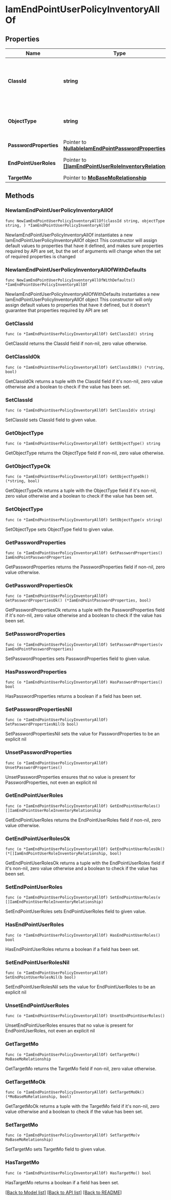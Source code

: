 # IamEndPointUserPolicyInventoryAllOf

## Properties

Name | Type | Description | Notes
------------ | ------------- | ------------- | -------------
**ClassId** | **string** | The fully-qualified name of the instantiated, concrete type. This property is used as a discriminator to identify the type of the payload when marshaling and unmarshaling data. | [default to "iam.EndPointUserPolicyInventory"]
**ObjectType** | **string** | The fully-qualified name of the instantiated, concrete type. The value should be the same as the &#39;ClassId&#39; property. | [default to "iam.EndPointUserPolicyInventory"]
**PasswordProperties** | Pointer to [**NullableIamEndPointPasswordProperties**](IamEndPointPasswordProperties.md) |  | [optional] 
**EndPointUserRoles** | Pointer to [**[]IamEndPointUserRoleInventoryRelationship**](IamEndPointUserRoleInventoryRelationship.md) | An array of relationships to iamEndPointUserRoleInventory resources. | [optional] [readonly] 
**TargetMo** | Pointer to [**MoBaseMoRelationship**](MoBaseMoRelationship.md) |  | [optional] 

## Methods

### NewIamEndPointUserPolicyInventoryAllOf

`func NewIamEndPointUserPolicyInventoryAllOf(classId string, objectType string, ) *IamEndPointUserPolicyInventoryAllOf`

NewIamEndPointUserPolicyInventoryAllOf instantiates a new IamEndPointUserPolicyInventoryAllOf object
This constructor will assign default values to properties that have it defined,
and makes sure properties required by API are set, but the set of arguments
will change when the set of required properties is changed

### NewIamEndPointUserPolicyInventoryAllOfWithDefaults

`func NewIamEndPointUserPolicyInventoryAllOfWithDefaults() *IamEndPointUserPolicyInventoryAllOf`

NewIamEndPointUserPolicyInventoryAllOfWithDefaults instantiates a new IamEndPointUserPolicyInventoryAllOf object
This constructor will only assign default values to properties that have it defined,
but it doesn't guarantee that properties required by API are set

### GetClassId

`func (o *IamEndPointUserPolicyInventoryAllOf) GetClassId() string`

GetClassId returns the ClassId field if non-nil, zero value otherwise.

### GetClassIdOk

`func (o *IamEndPointUserPolicyInventoryAllOf) GetClassIdOk() (*string, bool)`

GetClassIdOk returns a tuple with the ClassId field if it's non-nil, zero value otherwise
and a boolean to check if the value has been set.

### SetClassId

`func (o *IamEndPointUserPolicyInventoryAllOf) SetClassId(v string)`

SetClassId sets ClassId field to given value.


### GetObjectType

`func (o *IamEndPointUserPolicyInventoryAllOf) GetObjectType() string`

GetObjectType returns the ObjectType field if non-nil, zero value otherwise.

### GetObjectTypeOk

`func (o *IamEndPointUserPolicyInventoryAllOf) GetObjectTypeOk() (*string, bool)`

GetObjectTypeOk returns a tuple with the ObjectType field if it's non-nil, zero value otherwise
and a boolean to check if the value has been set.

### SetObjectType

`func (o *IamEndPointUserPolicyInventoryAllOf) SetObjectType(v string)`

SetObjectType sets ObjectType field to given value.


### GetPasswordProperties

`func (o *IamEndPointUserPolicyInventoryAllOf) GetPasswordProperties() IamEndPointPasswordProperties`

GetPasswordProperties returns the PasswordProperties field if non-nil, zero value otherwise.

### GetPasswordPropertiesOk

`func (o *IamEndPointUserPolicyInventoryAllOf) GetPasswordPropertiesOk() (*IamEndPointPasswordProperties, bool)`

GetPasswordPropertiesOk returns a tuple with the PasswordProperties field if it's non-nil, zero value otherwise
and a boolean to check if the value has been set.

### SetPasswordProperties

`func (o *IamEndPointUserPolicyInventoryAllOf) SetPasswordProperties(v IamEndPointPasswordProperties)`

SetPasswordProperties sets PasswordProperties field to given value.

### HasPasswordProperties

`func (o *IamEndPointUserPolicyInventoryAllOf) HasPasswordProperties() bool`

HasPasswordProperties returns a boolean if a field has been set.

### SetPasswordPropertiesNil

`func (o *IamEndPointUserPolicyInventoryAllOf) SetPasswordPropertiesNil(b bool)`

 SetPasswordPropertiesNil sets the value for PasswordProperties to be an explicit nil

### UnsetPasswordProperties
`func (o *IamEndPointUserPolicyInventoryAllOf) UnsetPasswordProperties()`

UnsetPasswordProperties ensures that no value is present for PasswordProperties, not even an explicit nil
### GetEndPointUserRoles

`func (o *IamEndPointUserPolicyInventoryAllOf) GetEndPointUserRoles() []IamEndPointUserRoleInventoryRelationship`

GetEndPointUserRoles returns the EndPointUserRoles field if non-nil, zero value otherwise.

### GetEndPointUserRolesOk

`func (o *IamEndPointUserPolicyInventoryAllOf) GetEndPointUserRolesOk() (*[]IamEndPointUserRoleInventoryRelationship, bool)`

GetEndPointUserRolesOk returns a tuple with the EndPointUserRoles field if it's non-nil, zero value otherwise
and a boolean to check if the value has been set.

### SetEndPointUserRoles

`func (o *IamEndPointUserPolicyInventoryAllOf) SetEndPointUserRoles(v []IamEndPointUserRoleInventoryRelationship)`

SetEndPointUserRoles sets EndPointUserRoles field to given value.

### HasEndPointUserRoles

`func (o *IamEndPointUserPolicyInventoryAllOf) HasEndPointUserRoles() bool`

HasEndPointUserRoles returns a boolean if a field has been set.

### SetEndPointUserRolesNil

`func (o *IamEndPointUserPolicyInventoryAllOf) SetEndPointUserRolesNil(b bool)`

 SetEndPointUserRolesNil sets the value for EndPointUserRoles to be an explicit nil

### UnsetEndPointUserRoles
`func (o *IamEndPointUserPolicyInventoryAllOf) UnsetEndPointUserRoles()`

UnsetEndPointUserRoles ensures that no value is present for EndPointUserRoles, not even an explicit nil
### GetTargetMo

`func (o *IamEndPointUserPolicyInventoryAllOf) GetTargetMo() MoBaseMoRelationship`

GetTargetMo returns the TargetMo field if non-nil, zero value otherwise.

### GetTargetMoOk

`func (o *IamEndPointUserPolicyInventoryAllOf) GetTargetMoOk() (*MoBaseMoRelationship, bool)`

GetTargetMoOk returns a tuple with the TargetMo field if it's non-nil, zero value otherwise
and a boolean to check if the value has been set.

### SetTargetMo

`func (o *IamEndPointUserPolicyInventoryAllOf) SetTargetMo(v MoBaseMoRelationship)`

SetTargetMo sets TargetMo field to given value.

### HasTargetMo

`func (o *IamEndPointUserPolicyInventoryAllOf) HasTargetMo() bool`

HasTargetMo returns a boolean if a field has been set.


[[Back to Model list]](../README.md#documentation-for-models) [[Back to API list]](../README.md#documentation-for-api-endpoints) [[Back to README]](../README.md)


